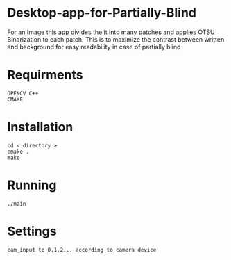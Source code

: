 # Desktop-app-for-Partially-Blind

For an Image this app divides the it into many patches and applies OTSU Binarization to each patch. This is to maximize the 
contrast between written and background for easy readability in case of partially blind

# Requirments
    OPENCV C++
    CMAKE

# Installation
    cd < directory >
    cmake .
    make

# Running
    ./main
    
# Settings
    cam_input to 0,1,2... according to camera device
